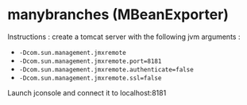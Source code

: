 # manybranches (MBeanExporter)

Instructions : create a tomcat server with the following jvm arguments :

* `-Dcom.sun.management.jmxremote`
* `-Dcom.sun.management.jmxremote.port=8181`
* `-Dcom.sun.management.jmxremote.authenticate=false`
* `-Dcom.sun.management.jmxremote.ssl=false`

Launch jconsole and connect it to localhost:8181